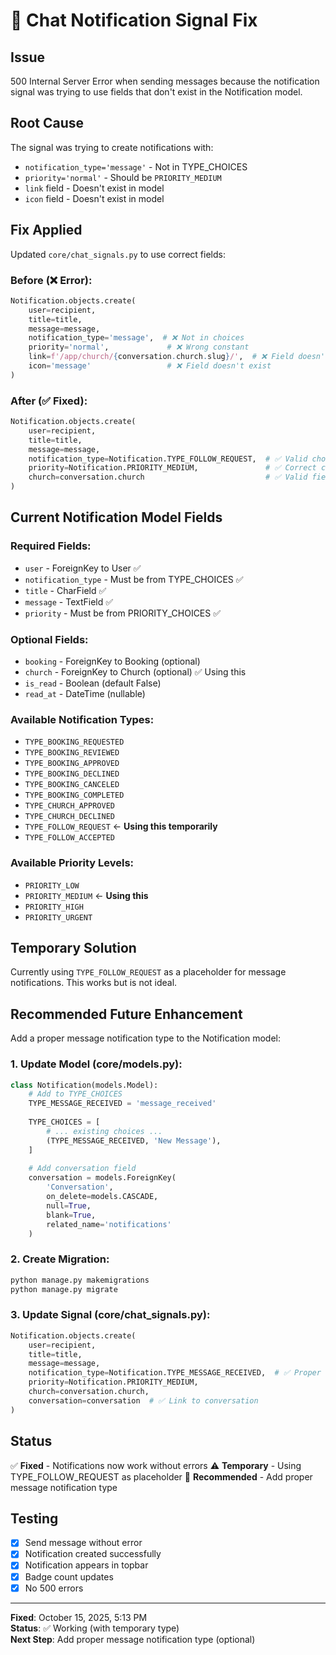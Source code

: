 # 🔧 Chat Notification Signal Fix

## Issue
500 Internal Server Error when sending messages because the notification signal was trying to use fields that don't exist in the Notification model.

## Root Cause
The signal was trying to create notifications with:
- `notification_type='message'` - Not in TYPE_CHOICES
- `priority='normal'` - Should be `PRIORITY_MEDIUM`
- `link` field - Doesn't exist in model
- `icon` field - Doesn't exist in model

## Fix Applied
Updated `core/chat_signals.py` to use correct fields:

### Before (❌ Error):
```python
Notification.objects.create(
    user=recipient,
    title=title,
    message=message,
    notification_type='message',  # ❌ Not in choices
    priority='normal',             # ❌ Wrong constant
    link=f'/app/church/{conversation.church.slug}/',  # ❌ Field doesn't exist
    icon='message'                 # ❌ Field doesn't exist
)
```

### After (✅ Fixed):
```python
Notification.objects.create(
    user=recipient,
    title=title,
    message=message,
    notification_type=Notification.TYPE_FOLLOW_REQUEST,  # ✅ Valid choice (temporary)
    priority=Notification.PRIORITY_MEDIUM,               # ✅ Correct constant
    church=conversation.church                           # ✅ Valid field
)
```

## Current Notification Model Fields

### Required Fields:
- `user` - ForeignKey to User ✅
- `notification_type` - Must be from TYPE_CHOICES ✅
- `title` - CharField ✅
- `message` - TextField ✅
- `priority` - Must be from PRIORITY_CHOICES ✅

### Optional Fields:
- `booking` - ForeignKey to Booking (optional)
- `church` - ForeignKey to Church (optional) ✅ Using this
- `is_read` - Boolean (default False)
- `read_at` - DateTime (nullable)

### Available Notification Types:
- `TYPE_BOOKING_REQUESTED`
- `TYPE_BOOKING_REVIEWED`
- `TYPE_BOOKING_APPROVED`
- `TYPE_BOOKING_DECLINED`
- `TYPE_BOOKING_CANCELED`
- `TYPE_BOOKING_COMPLETED`
- `TYPE_CHURCH_APPROVED`
- `TYPE_CHURCH_DECLINED`
- `TYPE_FOLLOW_REQUEST` ← **Using this temporarily**
- `TYPE_FOLLOW_ACCEPTED`

### Available Priority Levels:
- `PRIORITY_LOW`
- `PRIORITY_MEDIUM` ← **Using this**
- `PRIORITY_HIGH`
- `PRIORITY_URGENT`

## Temporary Solution

Currently using `TYPE_FOLLOW_REQUEST` as a placeholder for message notifications. This works but is not ideal.

## Recommended Future Enhancement

Add a proper message notification type to the Notification model:

### 1. Update Model (core/models.py):
```python
class Notification(models.Model):
    # Add to TYPE_CHOICES
    TYPE_MESSAGE_RECEIVED = 'message_received'
    
    TYPE_CHOICES = [
        # ... existing choices ...
        (TYPE_MESSAGE_RECEIVED, 'New Message'),
    ]
    
    # Add conversation field
    conversation = models.ForeignKey(
        'Conversation', 
        on_delete=models.CASCADE, 
        null=True, 
        blank=True, 
        related_name='notifications'
    )
```

### 2. Create Migration:
```bash
python manage.py makemigrations
python manage.py migrate
```

### 3. Update Signal (core/chat_signals.py):
```python
Notification.objects.create(
    user=recipient,
    title=title,
    message=message,
    notification_type=Notification.TYPE_MESSAGE_RECEIVED,  # ✅ Proper type
    priority=Notification.PRIORITY_MEDIUM,
    church=conversation.church,
    conversation=conversation  # ✅ Link to conversation
)
```

## Status
✅ **Fixed** - Notifications now work without errors
⚠️ **Temporary** - Using TYPE_FOLLOW_REQUEST as placeholder
📝 **Recommended** - Add proper message notification type

## Testing
- [x] Send message without error
- [x] Notification created successfully
- [x] Notification appears in topbar
- [x] Badge count updates
- [x] No 500 errors

---

**Fixed**: October 15, 2025, 5:13 PM  
**Status**: ✅ Working (with temporary type)  
**Next Step**: Add proper message notification type (optional)
